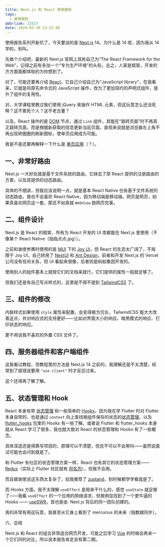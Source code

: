 ```yaml
---
title: Next.js 和 React 使用报告
tags:
  - 使用报告
abbrlink: 23517
date: 2024-03-28 13:52:05
---
```


使用报告系列开新坑了，今天要谈的是 [Next.js](https://nextjs.org/docs) 14。为什么是 14 呢，因为我从 14 学的，别叫。

先做个介绍吧，最新的 Next.js 官网上其称自己为“The React Framework for the Web”，记得之前有多加一个“专为生产环境”的头衔，总之，人家是框架，开发的方方面面都体贴的为你想到了。

对了，可能还要再介绍 [React](https://react.dev/learn)，它自己介绍自己为“JavaScript library”，在我看来，它就是将原先命令式的 JavaScript 操作，改为了更加简约的声明式组件，提升了组件的复用性。

对，大学课程里教过我们使用 jQuery 来操作 HTML 元素，但这玩意怎么还没死啊？这不累死个人？这不老古董？

以及，React 操作的是 [DOM](https://developer.mozilla.org/zh-CN/docs/Web/API/Document_Object_Model/Introduction) 节点，通过 `Link` 组件，其能在“跳转页面”时不再真正跳转页面，而是根据新获取的信息更新当前页面，直观来说就是浏览器左上角不再出现转圈圈的刷新图标，使单页应用成为可能。

我是不是还要再解释一下什么是 [单页应用](https://developer.mozilla.org/zh-CN/docs/Glossary/SPA)（？）。

## 一、非常好路由

Next.js 一大好处就是基于文件系统的路由，它抹去了原 React 提供的注册路由的方案，以及其提供的动态路由。

具体的不细讲，但我应该说明一点，就是基本 React Native 也有基于文件系统的动态路由，我也不会喜欢 React Native，因为移动端是移动端，网页是网页，如果真喜欢网页这一套，那还不如真就 `WebView` 跑网页完事。

## 二、组件设计

Next.js 是 React 的框架，所有为 React 开发的 UI 库都能在 Next.js 里使用（不像某个 React Native（指指点点.jpg））。

之前和谢佬参赛时使用的是 [MUI](https://mui.com/) 下的 [Joy UI](https://mui.com/joy-ui/getting-started/)，但 React 的生态太广阔了，不局限于 Joy UI，自己转用了 [NextUI](https://nextui.org/docs/components/avatar) 和 [Ant Design](https://ant.design/components/overview-cn/)，前者和开发 Next.js 的 Vercel 公司没有任何关系，但 UI 看起来很像，后者则是蚂蚁集团开发的。

使用别人的组件基本上就按它们的文档来就行，它们提供的属性一般就足够了。

但我们还是有自己写点样式的，这里就不得不提到 [TailwindCSS](https://tailwindcss.com/docs/installation) 了。

## 三、组件的修改

内联样式如果使用 `style` 属性来配置，会变得极为冗长，TailwindCSS 能大大改善这点，并对响应式的支持更好——比如对界面大小的响应、暗黑模式的响应、打印状态的响应。

更不用说我不喜欢的外置 CSS 文件了。

## 四、服务器组件和客户端组件

这我看过教程，但教程里的方法是 Next.js 14 之前的，我理解还是不太清楚，经常到了报错说要用 `"use client"` 时才反应过来。

这个还得再了解了解。

## 五、状态管理和 Hook

React 本身有带 [状态管理](https://react.dev/learn/passing-data-deeply-with-context) 和一些简单的 [Hooks](https://react.dev/reference/react/hooks)，因为我在学 Flutter 时对 Flutter 本身自带的、也是通过 `context` 向上查找根组件保存的状态的[状态管理](https://api.flutter.dev/flutter/widgets/InheritedWidget-class.html)，以及 [flutter_hooks](https://pub.dev/packages/flutter_hooks) 包里的 Hooks 有一些了解，或者说 Flutter 和 flutter_hooks 本身就从 React 学习了很多，我也就大致对 React 的状态管理和 Hooks 有了一些概念。

具体深造还是得靠写项目的，原理可以不清楚，但总不可以不会用吗——虽然说面试可能也会问到就是了。

和 Flutter 有社区的状态管理方案一样，React 也有其它的状态管理方案——[Redux](https://redux.js.org/)（实际上 Flutter 社区就有 [同名包](https://docs.flutter.dev/data-and-backend/state-mgmt/options#redux)），但我不会用。

而且据谢佬说这东西太复杂了，给我推荐了 [zustand](https://github.com/pmndrs/zustand)，到时候都学学看就是了。

而 Hooks 方面，我不太理解 `useEffect` 是用来干什么的，感觉 `useState` 就足够了——我看 `useEffect` 的一个应用的网络请求，但我明显找到了一个更牛逼的 Hooks —— [useSWR](https://swr.vercel.app/zh-CN/docs/getting-started)，其也是由  Next.js 背后的同一团队创建的。

真的非常有用这玩意，我甚至从它身上看到了 mercurius 的未来（指数据同步）。

六、总结

Next.js 和 React 的组合非常适合网页开发，可能之后学习 [Vue](https://vuejs.org/) 的时候会再来一个它们间的对比，所以说本报告肯定会有第二期。
